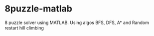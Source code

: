 # 8puzzle-matlab
8 puzzle solver using MATLAB. Using algos BFS, DFS, A* and Random restart hill climbing
